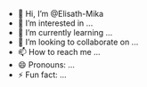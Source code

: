 - 👋 Hi, I’m @Elisath-Mika
- 👀 I’m interested in ...
- 🌱 I’m currently learning ...
- 💞️ I’m looking to collaborate on ...
- 📫 How to reach me ...
- 😄 Pronouns: ...
- ⚡ Fun fact: ...

<!---
Elisath-Mika/Elisath-Mika is a ✨ special ✨ repository because its `README.md` (this file) appears on your GitHub profile.
You can click the Preview link to take a look at your changes.
--->
